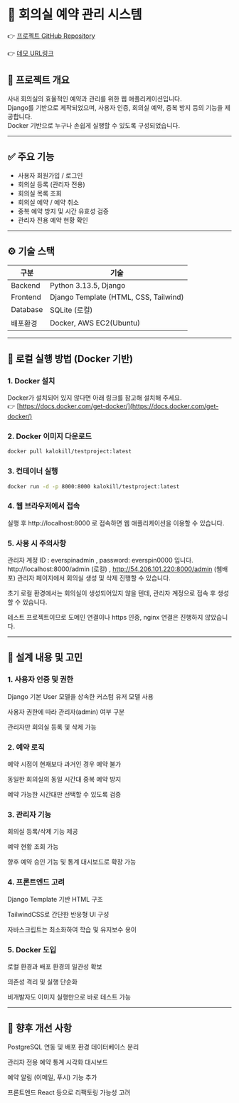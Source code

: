 # 🏢 회의실 예약 관리 시스템

👉 [프로젝트 GitHub Repository](https://github.com/19SangHyun/meeting-room-reservation)

👉  [데모 URL링크](http://54.206.101.220:8000/)

## 📌 프로젝트 개요
사내 회의실의 효율적인 예약과 관리를 위한 웹 애플리케이션입니다.  
Django를 기반으로 제작되었으며, 사용자 인증, 회의실 예약, 중복 방지 등의 기능을 제공합니다.  
Docker 기반으로 누구나 손쉽게 실행할 수 있도록 구성되었습니다.

---

## ✅ 주요 기능
- 사용자 회원가입 / 로그인
- 회의실 등록 (관리자 전용)
- 회의실 목록 조회
- 회의실 예약 / 예약 취소
- 중복 예약 방지 및 시간 유효성 검증
- 관리자 전용 예약 현황 확인

---

## ⚙️ 기술 스택
| 구분 | 기술 |
|------|------|
| Backend | Python 3.13.5, Django |
| Frontend | Django Template (HTML, CSS, Tailwind) |
| Database | SQLite (로컬) |
| 배포환경 | Docker, AWS EC2(Ubuntu) |

---

## 🐳 로컬 실행 방법 (Docker 기반)

### 1. Docker 설치
Docker가 설치되어 있지 않다면 아래 링크를 참고해 설치해 주세요.  
👉 [https://docs.docker.com/get-docker/](https://docs.docker.com/get-docker/)

### 2. Docker 이미지 다운로드
```bash
docker pull kalokill/testproject:latest
```

### 3. 컨테이너 실행
```bash
docker run -d -p 8000:8000 kalokill/testproject:latest
```

### 4. 웹 브라우저에서 접속

실행 후 http://localhost:8000 로 접속하면 웹 애플리케이션을 이용할 수 있습니다.

### 5. 사용 시 주의사항

관리자 계정 ID : everspinadmin , password: everspin0000 입니다.
http://localhost:8000/admin (로컬) , http://54.206.101.220:8000/admin (웹배포) 관리자 페이지에서 회의실 생성 및 삭제 진행할 수 있습니다.

초기 로컬 환경에서는 회의실이 생성되어있지 않을 텐데, 관리자 계정으로 접속 후 생성할 수 있습니다.

테스트 프로젝트이므로 도메인 연결이나 https 인증, nginx 연결은 진행하지 않았습니다.

---

## 🧱 설계 내용 및 고민

### 1. 사용자 인증 및 권한
Django 기본 User 모델을 상속한 커스텀 유저 모델 사용

사용자 권한에 따라 관리자(admin) 여부 구분

관리자만 회의실 등록 및 삭제 가능

### 2. 예약 로직
예약 시점이 현재보다 과거인 경우 예약 불가

동일한 회의실의 동일 시간대 중복 예약 방지

예약 가능한 시간대만 선택할 수 있도록 검증

### 3. 관리자 기능
회의실 등록/삭제 기능 제공

예약 현황 조회 가능

향후 예약 승인 기능 및 통계 대시보드로 확장 가능

### 4. 프론트엔드 고려
Django Template 기반 HTML 구조

TailwindCSS로 간단한 반응형 UI 구성

자바스크립트는 최소화하여 학습 및 유지보수 용이

### 5. Docker 도입
로컬 환경과 배포 환경의 일관성 확보

의존성 격리 및 실행 단순화

비개발자도 이미지 실행만으로 바로 테스트 가능

---


## 🚧 향후 개선 사항
PostgreSQL 연동 및 배포 환경 데이터베이스 분리

관리자 전용 예약 통계 시각화 대시보드

예약 알림 (이메일, 푸시) 기능 추가

프론트엔드 React 등으로 리팩토링 가능성 고려
